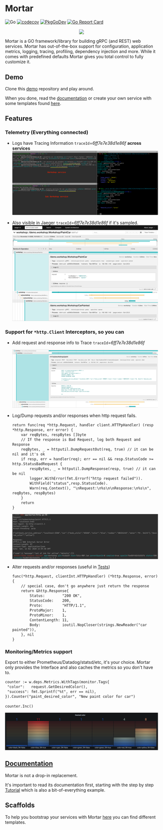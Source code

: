 # Mortar

![Go](https://github.com/go-masonry/mortar/workflows/Go/badge.svg)
[![codecov](https://codecov.io/gh/go-masonry/mortar/branch/master/graph/badge.svg)](https://codecov.io/gh/go-masonry/mortar)
[![PkgGoDev](https://pkg.go.dev/badge/mod/github.com/go-masonry/mortar)](https://pkg.go.dev/mod/github.com/go-masonry/mortar)
[![Go Report Card](https://goreportcard.com/badge/github.com/go-masonry/mortar)](https://goreportcard.com/report/github.com/go-masonry/mortar)

<p align="center">
    <img src=wiki/logo.svg align="center" height=256>
</p>

Mortar is a GO framework/library for building gRPC (and REST) web services.
Mortar has out-of-the-box support for configuration, application metrics, logging, tracing, profiling, dependency injection and more.
While it comes with predefined defaults Mortar gives you total control to fully customize it.

## Demo

Clone this [demo](http://github.com/go-masonry/mortar-demo) repository and play around.

When you done, read the [documentation](https://github.com/go-masonry/tutorial) or create your own service with some templates found [here](https://github.com/go-masonry/scaffolds).

## Features

### Telemetry (Everything connected)

* Logs have Tracing Information `traceId`=*6ff7e7e38d1e86f* **across services**
    ![logs](wiki/logs.png)

* Also visible in Jaeger `traceId`=*6ff7e7e38d1e86f* if it's sampled.
    ![jaeger](wiki/jaeger.png)

### Support for `*http.Client` Interceptors, so you can

* Add request and response info to Trace `traceId`=*6ff7e7e38d1e86f*

    ![jaeger_http](wiki/jaeger_http.png)

* Log/Dump requests and/or responses when http request fails.

    ```golang
    return func(req *http.Request, handler client.HTTPpHandler) (resp *http.Response, err error) {
        var reqBytes, respBytes []byte
        // If the response is Bad Request, log both Request and Response
        reqBytes, _ = httputil.DumpRequestOut(req, true) // it can be nil and it's ok
        if resp, err = handler(req); err == nil && resp.StatusCode >= http.StatusBadRequest {
            respBytes, _ = httputil.DumpResponse(resp, true) // it can be nil
            logger.WithError(fmt.Errorf("http request failed")).
            WithField("status",resp.StatusCode).
            Warn(req.Context(), "\nRequest:\n%s\n\nResponse:\n%s\n", reqBytes, respBytes)
        }
        return
    }
    ```

    ![http_client](wiki/http_client_dump.png)

* Alter requests and/or responses (useful in [Tests](https://github.com/go-masonry/mortar-demo/blob/master/workshop/app/controllers/workshop_test.go#L162))

    ```golang
    func(*http.Request, clientInt.HTTPpHandler) (*http.Response, error) {
        // special case, don't go anywhere just return the response
        return &http.Response{
            Status:        "200 OK",
            StatusCode:    200,
            Proto:         "HTTP/1.1",
            ProtoMajor:    1,
            ProtoMinor:    1,
            ContentLength: 11,
            Body:          ioutil.NopCloser(strings.NewReader("car painted")),
        }, nil
    }
    ```

### Monitoring/Metrics support

Export to either Prometheus/Datadog/statsd/etc, it's your choice. Mortar only provides the Interface and also caches the metrics so you don't have to.

```golang
counter := w.deps.Metrics.WithTags(monitor.Tags{
 "color":   request.GetDesiredColor(),
 "success": fmt.Sprintf("%t", err == nil),
}).Counter("paint_desired_color", "New paint color for car")

counter.Inc()
```

![grafana](wiki/grafana.png)

## [Documentation](https://github.com/go-masonry/tutorial)

Mortar is not a drop-in replacement.

It's important to read its documentation first, starting with the step by step [Tutorial](https://github.com/go-masonry/tutorial) which is also a bit-of-everything example.

## Scaffolds

To help you bootstrap your services with Mortar [here](https://github.com/go-masonry/scaffolds) you can find different templates.

